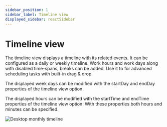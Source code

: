 ```yaml
---
sidebar_position: 1
sidebar_label: Timeline view
displayed_sidebar: reactSidebar
---
```


# Timeline view

The timeline view displays a timeline with its related events. It can be configured as a daily or weekly timeline. Work hours and work days along with disabled time-spans, breaks can be added. Use it to for advanced scheduling tasks with built-in drag & drop.

The displayed week days can be modified with the startDay and endDay properties of the timeline view option.

The displayed hours can be modified with the startTime and endTime properties of the timeline view option. With these properties both hours and minutes can be specified.

![Desktop monthly timeline](https://docs.mobiscroll.com/Content/img/docs/desktop-timeline.png)

